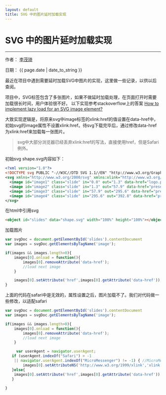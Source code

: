 ```yaml
---
layout: default
title: SVG 中的图片延时加载实现
---
```

# SVG 中的图片延时加载实现

---

作者： [李茂琦](http://blogs.limaoqi.com)

日期： {{ page.date | date_to_string }}

最近在项目中遇到需要延时加载SVG中图片的实现，这里做一些记录，以供以后查阅。

项目中，SVG标签包含了多张图片，如果不做延时加载处理，在页面打开时需要加载很长时间，用户体验很不好。
以下实现参考stackoverflow上的答案 [How to implement lazy load for an SVG image element?
](https://stackoverflow.com/questions/49040771/how-to-implement-lazy-load-for-an-svg-image-element)

大致实现逻辑是，将原来svg中image标签的xlink:href的值设置在data-href中，初始svg的image属性不设置xlink:href。待svg下载完毕后，通过修改data-href为xlink:href来加载每一张图片。

>
>svg中大部分浏览器已经丢弃xlink:href的写法，直接使用href，但是Safari 例外。
>

初始svg shape.svg内容如下：
~~~xml
<?xml version="1.0"?>
<!DOCTYPE svg PUBLIC "-//W3C//DTD SVG 1.1//EN" "http://www.w3.org/Graphics/SVG/1.1/DTD/svg11.dtd">
<svg xmlns="http://www.w3.org/2000/svg" xmlns:xlink="http://www.w3.org/1999/xlink" id="svgfile" style="position:absolute;height:600px;width:800px" version="1.1" viewBox="0 0 800 600">
  <image id="image1" class="slide" in="0.0" out="1.3" data-href="logo.png" width="1600" height="900" x="0" y="0" style="visibility:hidden"/>
  <image id="image2" class="slide" in="1.3" out="57.9" data-href="presentation/5e09c765d291f0cb6c1bffc79de2ab34e6e52fef-1526516958711/slide-1.png" width="1600" height="900" x="0" y="0" style="visibility:hidden"/>
  <image id="image3" class="slide" in="57.9" out="295.6" data-href="presentation/5e09c765d291f0cb6c1bffc79de2ab34e6e52fef-1526516958711/slide-2.png" width="1600" height="900" x="0" y="0" style="visibility:hidden" />
  <image id="image4" class="slide" in="295.6" out="392.8" data-href="presentation/5e09c765d291f0cb6c1bffc79de2ab34e6e52fef-1526516958711/slide-3.png" width="1600" height="900" x="0" y="0" style="visibility:hidden" />
</svg>
~~~

在html中引用svg
~~~html
<object id="slides" data="shape.svg" width="100%" height="100%"></object>
~~~

加载图片
~~~javascript
var svgDoc = document.getElementById('slides').contentDocument
var images = svgDoc.getElementsByTagName('image');

if(images && images.length>0){
	images[0].onload = function(){
		images[0].removeAttribute('data-href');
		//load next image
	}

	images[0].setAttribute('href',images[0].getAttribute('data-href'));
}
~~~

上面的代码在safari中是无效的，属性设置之后，图片加载不了。我们对代码做一些修改，以适配safari
~~~javascript
var svgDoc = document.getElementById('slides').contentDocument
var images = svgDoc.getElementsByTagName('image');

if(images && images.length>0){
	images[0].onload = function(){
		images[0].removeAttribute('data-href');
		//load next image
	}

	 var userAgent = navigator.userAgent;
   if (userAgent.indexOf("Safari") > -1
    || navigator.userAgent.indexOf("MicroMessenger") != -1) { //MicroMessenger for wechat webview kernel
    	images[0].setAttributeNS('http://www.w3.org/1999/xlink','xlink:href',images[0].getAttribute('data-href'));
   }else{
   	images[0].setAttribute('href',images[0].getAttribute('data-href'));
   }
	
}
~~~